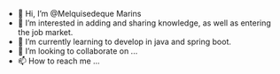 - 👋 Hi, I’m @Melquisedeque Marins
- 👀 I’m interested in adding and sharing knowledge, as well as entering the job market.
- 🌱 I’m currently learning to develop in java and spring boot.
- 💞️ I’m looking to collaborate on ...
- 📫 How to reach me ...

<!---
Melquisedeque-Marins/Melquisedeque-Marins is a ✨ special ✨ repository because its `README.md` (this file) appears on your GitHub profile.
You can click the Preview link to take a look at your changes.
--->
